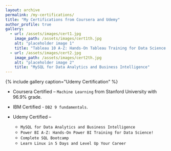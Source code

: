 ```yaml
---
layout: archive
permalink: /my-certifications/
title: "My Certifications from Coursera and Udemy"
author_profile: true
gallery:
  - url: /assets/images/cert1.jpg
    image_path: /assets/images/cert1th.jpg
    alt: "placeholder image 1"
    title: "Tableau 10 A-Z: Hands-On Tableau Training for Data Science!"
  - url: /assets/images/cert2.jpg
    image_path: /assets/images/cert2th.jpg
    alt: "placeholder image 2"
    title: "MySQL for Data Analytics and Business Intelligence"
---
```

{% include gallery caption="Udemy Certification" %}

* Coursera Certified – `Machine Learning` from Stanford University with 96.9% grade.  
* IBM Certified - `DB2 9 fundamentals`.  
* Udemy Certified –

  * `MySQL for Data Analytics and Business Intelligence`
  * `Power BI A-Z: Hands-On Power BI Training for Data Science!`
  *	`Complete SQL Bootcamp`
  *	`Learn Linux in 5 Days and Level Up Your Career`

